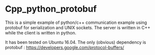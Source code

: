 # Cpp_python_protobuf

This is a simple example of python/c++ communication example using protobuf for serialization and UNIX sockets. The server is written in C++ while the client is written in python. 

It has been tested on Ubuntu 16.04. The only (obvious) dependency is protobuf : https://developers.google.com/protocol-buffers/
